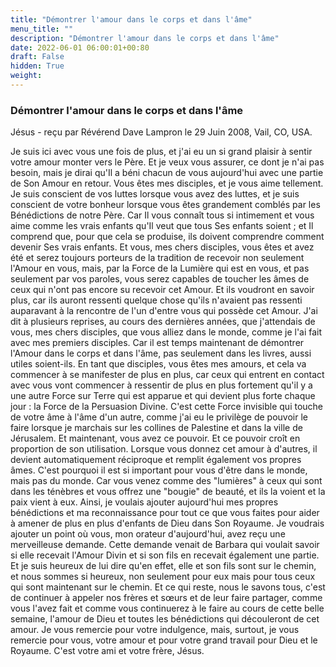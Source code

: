 ```yaml
---
title: "Démontrer l'amour dans le corps et dans l'âme"
menu_title: ""
description: "Démontrer l'amour dans le corps et dans l'âme"
date: 2022-06-01 06:00:01+00:80
draft: False
hidden: True
weight:
---
```

### Démontrer l'amour dans le corps et dans l'âme

Jésus - reçu par Révérend Dave Lampron le 29 Juin 2008, Vail, CO, USA.

Je suis ici avec vous une fois de plus, et j'ai eu un si grand plaisir à sentir votre amour monter vers le Père. Et je veux vous assurer, ce dont je n'ai pas besoin, mais je dirai qu'Il a béni chacun de vous aujourd'hui avec une partie de Son Amour en retour. Vous êtes mes disciples, et je vous aime tellement. Je suis conscient de vos luttes lorsque vous avez des luttes, et je suis conscient de votre bonheur lorsque vous êtes grandement comblés par les Bénédictions de notre Père. Car Il vous connaît tous si intimement et vous aime comme les vrais enfants qu'Il veut que tous Ses enfants soient ; et Il comprend que, pour que cela se produise, ils doivent comprendre comment devenir Ses vrais enfants.
Et vous, mes chers disciples, vous êtes et avez été et serez toujours porteurs de la tradition de recevoir non seulement l'Amour en vous, mais, par la Force de la Lumière qui est en vous, et pas seulement par vos paroles, vous serez capables de toucher les âmes de ceux qui n'ont pas encore su recevoir cet Amour. Et ils voudront en savoir plus, car ils auront ressenti quelque chose qu'ils n'avaient pas ressenti auparavant à la rencontre de l'un d'entre vous qui possède cet Amour.
J'ai dit à plusieurs reprises, au cours des dernières années, que j'attendais de vous, mes chers disciples, que vous alliez dans le monde, comme je l'ai fait avec mes premiers disciples. Car il est temps maintenant de démontrer l'Amour dans le corps et dans l'âme, pas seulement dans les livres, aussi utiles soient-ils. En tant que disciples, vous êtes mes amours, et cela va commencer à se manifester de plus en plus, car ceux qui entrent en contact avec vous vont commencer à ressentir de plus en plus fortement qu'il y a une autre Force sur Terre qui est apparue et qui devient plus forte chaque jour : la Force de la Persuasion Divine. C'est cette Force invisible qui touche de votre âme à l'âme d'un autre, comme j'ai eu le privilège de pouvoir le faire lorsque je marchais sur les collines de Palestine et dans la ville de Jérusalem. Et maintenant, vous avez ce pouvoir. Et ce pouvoir croît en proportion de son utilisation. Lorsque vous donnez cet amour à d'autres, il devient automatiquement réciproque et remplit également vos propres âmes. C'est pourquoi il est si important pour vous d'être dans le monde, mais pas du monde. Car vous venez comme des "lumières" à ceux qui sont dans les ténèbres et vous offrez une "bougie" de beauté, et ils la voient et la paix vient à eux. Ainsi, je voulais ajouter aujourd'hui mes propres bénédictions et ma reconnaissance pour tout ce que vous faites pour aider à amener de plus en plus d'enfants de Dieu dans Son Royaume.
Je voudrais ajouter un point où vous, mon orateur d'aujourd'hui, avez reçu une merveilleuse demande. Cette demande venait de Barbara qui voulait savoir si elle recevait l'Amour Divin et si son fils en recevait également une partie. Et je suis heureux de lui dire qu'en effet, elle et son fils sont sur le chemin, et nous sommes si heureux, non seulement pour eux mais pour tous ceux qui sont maintenant sur le chemin.
Et ce qui reste, nous le savons tous, c'est de continuer à appeler nos frères et sœurs et de leur faire partager, comme vous l'avez fait et comme vous continuerez à le faire au cours de cette belle semaine, l'amour de Dieu et toutes les bénédictions qui découleront de cet amour. Je vous remercie pour votre indulgence, mais, surtout, je vous remercie pour vous, votre amour et pour votre grand travail pour Dieu et le Royaume.
C'est votre ami et votre frère,
Jésus.